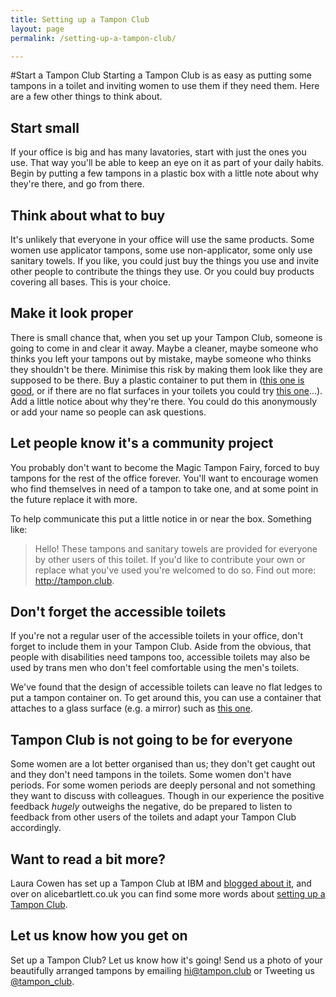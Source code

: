 ```yaml
---
title: Setting up a Tampon Club
layout: page
permalink: /setting-up-a-tampon-club/

---
```


#Start a Tampon Club
Starting a Tampon Club is as easy as putting some tampons in a toilet and inviting women to use them if they need them. Here are a few other things to think about.

## Start small
If your office is big and has many lavatories, start with just the ones you use. That way you'll be able to keep an eye on it as part of your daily habits. Begin by putting a few tampons in a plastic box with a little note about why they're there, and go from there.

## Think about what to buy
It's unlikely that everyone in your office will use the same products. Some women use applicator tampons, some use non-applicator, some only use sanitary towels. If you like, you could just buy the things you use and invite other people to contribute the things they use. Or you could buy products covering all bases. This is your choice.

## Make it look proper
There is small chance that, when you set up your Tampon Club, someone is going to come in and clear it away. Maybe a cleaner, maybe someone who thinks you left your tampons out by mistake, maybe someone who thinks they shouldn't be there. Minimise this risk by making them look like they are supposed to be there. Buy a plastic container to put them in ([this one is good](http://www.muji.eu/pages/online.asp?Sec=17&Sub=80&PID=1667), or if there are no flat surfaces in your toilets you could try [this one](http://www.amazon.co.uk/gp/product/B0014XQC90?psc=1&redirect=true&ref_=oh_aui_detailpage_o00_s00)&hellip;). Add a little notice about why they're there. You could do this anonymously or add your name so people can ask questions.


## Let people know it's a community project
You probably don't want to become the Magic Tampon Fairy, forced to buy tampons for the rest of the office forever. You'll want to encourage women who find themselves in need of a tampon to take one, and at some point in the future replace it with more.

To help communicate this put a little notice in or near the box. Something like:

> Hello! These tampons and sanitary towels are provided for everyone by other users of this toilet. If you'd like to contribute your own or replace what you've used you're welcomed to do so. Find out more: http://tampon.club.

## Don't forget the accessible toilets
If you're not a regular user of the accessible toilets in your office, don't forget to include them in your Tampon Club. Aside from the obvious, that people with disabilities need tampons too, accessible toilets may also be used by trans men who don't feel comfortable using the men's toilets.

We've found that the design of accessible toilets can leave no flat ledges to put a tampon container on. To get around this, you can use a container that attaches to a glass surface (e.g. a mirror) such as [this one](http://www.amazon.co.uk/gp/product/B0014XQC90?psc=1&redirect=true&ref_=oh_aui_detailpage_o00_s00).

## Tampon Club is not going to be for everyone
Some women are a lot better organised than us; they don't get caught out and they don't need tampons in the toilets. Some women don't have periods. For some women periods are deeply personal and not something they want to discuss with colleagues. Though in our experience the positive feedback _hugely_ outweighs the negative, do be prepared to listen to feedback from other users of the toilets and adapt your Tampon Club accordingly.

## Want to read a bit more?
Laura Cowen has set up a Tampon Club at IBM and [blogged about it](http://lauracowen.co.uk/blog/2014/10/17/tampon-club-hursley/), and over on alicebartlett.co.uk you can find some more words about [setting up a Tampon Club](http://alicebartlett.co.uk/blog/tampon-club).

## Let us know how you get on
Set up a Tampon Club? Let us know how it's going! Send us a photo of your beautifully arranged tampons by emailing <a href='mailto:hi@tampon.club'>hi@tampon.club<a/> or Tweeting us [@tampon_club](http://twitter.com/tampon_club).
